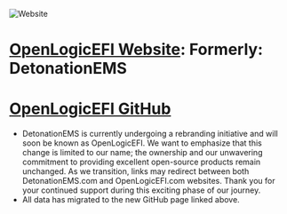 ![Website](https://img.shields.io/website?down_color=red&down_message=offline&up_color=green&up_message=online&url=https%3A%2F%2Fwww.detonationems.com%2F)

# [OpenLogicEFI Website](https://www.openlogicefi.com): Formerly: DetonationEMS

# [OpenLogicEFI GitHub](https://github.com/OpenLogicEFI)

- DetonationEMS is currently undergoing a rebranding initiative and will soon be known as OpenLogicEFI. We want to emphasize that this change is limited to our name; the ownership and our unwavering commitment to providing excellent open-source products remain unchanged. As we transition, links may redirect between both DetonationEMS.com and OpenLogicEFI.com websites. Thank you for your continued support during this exciting phase of our journey.
- All data has migrated to the new GitHub page linked above. 

</div>
